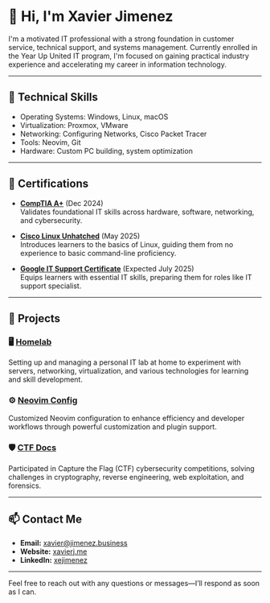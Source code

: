 # 👋 Hi, I'm Xavier Jimenez

I'm a motivated IT professional with a strong foundation in customer service, technical support, and systems management.
Currently enrolled in the Year Up United IT program, I'm focused on gaining practical industry experience and accelerating my career in information technology.

---

## 🧰 Technical Skills

- Operating Systems: Windows, Linux, macOS
- Virtualization: Proxmox, VMware
- Networking: Configuring Networks, Cisco Packet Tracer
- Tools: Neovim, Git
- Hardware: Custom PC building, system optimization

---

## 📜 Certifications

- **[CompTIA A+](https://www.credly.com/badges/ac96407c-1849-4423-8732-f3d872fe95b7)** (Dec 2024)  
  Validates foundational IT skills across hardware, software, networking, and cybersecurity.

- **[Cisco Linux Unhatched](https://www.credly.com/badges/77f4edcd-68ab-4b24-b4d3-9366ba6d49e5)** (May 2025)  
  Introduces learners to the basics of Linux, guiding them from no experience to basic command-line proficiency.

- **[Google IT Support Certificate]([https://www.coursera.org/](https://www.coursera.org/account/accomplishments/professional-cert/YVM8YTN98UJA?utm_source=link&utm_medium=certificate&utm_content=cert_image&utm_campaign=sharing_cta&utm_product=prof))** (Expected July 2025)  
  Equips learners with essential IT skills, preparing them for roles like IT support specialist.


---

## 🧪 Projects

### 🖥️ [Homelab](https://xavierj.me/homelab/)
Setting up and managing a personal IT lab at home to experiment with servers, networking, virtualization, and various technologies for learning and skill development.

### ⚙️ [Neovim Config](https://github.com/xman601/dotfiles/tree/main/nvim/.config/nvim)
Customized Neovim configuration to enhance efficiency and developer workflows through powerful customization and plugin support.

### 🛡️ [CTF Docs](https://xavierj.me/picoctf)
Participated in Capture the Flag (CTF) cybersecurity competitions, solving challenges in cryptography, reverse engineering, web exploitation, and forensics.

---


## 📫 Contact Me

- **Email:** [xavier@jimenez.business](xavier@jimenez.business)
- **Website:** [xavierj.me](https://xavierj.me/)
- **LinkedIn:** [xejimenez](https://www.linkedin.com/in/xejimenez)

---

Feel free to reach out with any questions or messages—I’ll respond as soon as I can.
